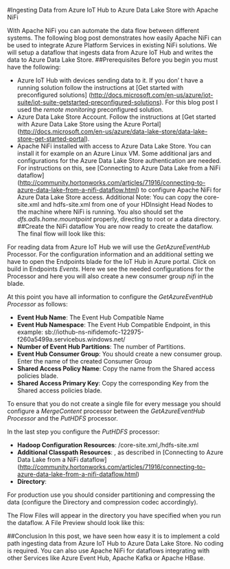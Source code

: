 #Ingesting Data from Azure IoT Hub to Azure Data Lake Store with Apache NiFi

With Apache NiFi you can automate the data flow between different systems. The following blog post demonstrates how easily Apache NiFi can be used to integrate Azure Platform Services in existing NiFi solutions. We will setup a dataflow that ingests data from Azure IoT Hub and writes the data to Azure Data Lake Store.
##Prerequisites
Before you begin you must have the following:
* Azure IoT Hub with devices sending data to it. If you don’ t have a running solution follow the instructions at [Get started with preconfigured solutions] (http://docs.microsoft.com/en-us/azure/iot-suite/iot-suite-getstarted-preconfigured-solutions). For this blog post I used the *remote monitoring* preconfigured solution.
* Azure Data Lake Store Account. Follow the instructions at [Get started with Azure Data Lake Store using the Azure Portal] (http://docs.microsoft.com/en-us/azure/data-lake-store/data-lake-store-get-started-portal).
* Apache NiFi installed with access to Azure Data Lake Store. You can install it for example on an Azure Linux VM. Some additional jars and configurations for the Azure Data Lake Store authentication are needed. For instructions on this, see [Connecting to Azure Data Lake from a NiFi dataflow] (http://community.hortonworks.com/articles/71916/connecting-to-azure-data-lake-from-a-nifi-dataflow.html) to configure Apache NiFi for Azure Data Lake Store access. Additional Note: You can copy the core-site.xml and hdfs-site.xml from one of your HDInsight Head Nodes to the machine where NiFi is running. You also should set the *dfs.adls.home.mountpoint* properly, directing to root or a data directory.
##Create the NiFi dataflow
You are now ready to create the dataflow. The final flow will look like this:


For reading data from Azure IoT Hub we will use the *GetAzureEventHub* Processor. For the configuration information and an additional setting we have to open the Endpoints blade for the IoT Hub in Azure portal. Click on build in Endpoints *Events*. Here we see the needed configurations for the Processor and here you will also create a new consumer group *nifi* in the blade.


At this point you have all information to configure the *GetAzureEventHub Processor* as follows:

* **Event Hub Name**: The Event Hub Compatible Name
* **Event Hub Namespace**: The Event Hub Compatible Endpoint, in this example: sb://iothub-ns-nifidemofc-122975-f260a5499a.servicebus.windows.net/
* **Number of Event Hub Partitions**: The number of Partitions.
* **Event Hub Consumer Group**: You should create a new consumer group. Enter the name of the created Consumer Group
* **Shared Access Policy Name**: Copy the name from the Shared access policies blade.
* **Shared Access Primary Key**: Copy the corresponding Key from the Shared access policies blade.

To ensure that you do not create a single file for every message you should configure a *MergeContent* processor between the *GetAzureEventHub Processor* and the *PutHDFS* processor.

In the last step you configure the *PutHDFS* processor:

* **Hadoop Configuration Resources**: <path>/core-site.xml,<path>/hdfs-site.xml
* **Additional Classpath Resources**: <path to additional resources>, as described in [Connecting to Azure Data Lake from a NiFi dataflow] (http://community.hortonworks.com/articles/71916/connecting-to-azure-data-lake-from-a-nifi-dataflow.html)
* **Directory**: <target dir>

For production use you should consider partitioning and compressing the data (configure the Directory and compression codec accordingly).

The Flow Files will appear in the directory you have specified when you run the dataflow. A File Preview should look like this:


##Conclusion
In this post, we have seen how easy it is to implement a cold path ingesting data from Azure IoT Hub to Azure Data Lake Store. No coding is required. You can also use Apache NiFi for dataflows integrating with other Services like Azure Event Hub, Apache Kafka or Apache HBase. 
